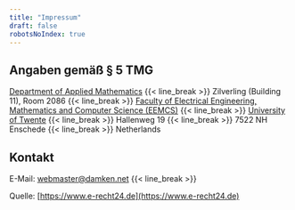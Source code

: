 ```yaml
---
title: "Impressum"
draft: false
robotsNoIndex: true
---
```


## Angaben gemäß § 5 TMG
[Department of Applied Mathematics](https://www.utwente.nl/en/eemcs/damut/) {{< line_break >}}
Zilverling (Building 11), Room 2086 {{< line_break >}}
[Faculty of Electrical Engineering, Mathematics and Computer Science (EEMCS)](https://www.utwente.nl/en/eemcs/) {{< line_break >}}
[University of Twente](https://www.utwente.nl/en/) {{< line_break >}}
Hallenweg 19 {{< line_break >}}
7522 NH Enschede {{< line_break >}}
Netherlands

## Kontakt
E-Mail: webmaster@damken.net {{< line_break >}}

Quelle: [https://www.e-recht24.de](https://www.e-recht24.de)
